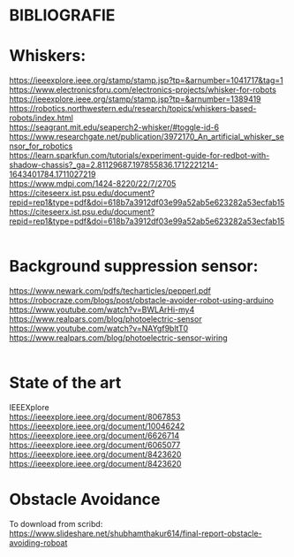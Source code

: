 # BIBLIOGRAFIE
# Whiskers:<br>
https://ieeexplore.ieee.org/stamp/stamp.jsp?tp=&arnumber=1041717&tag=1<br>
https://www.electronicsforu.com/electronics-projects/whisker-for-robots<br>
https://ieeexplore.ieee.org/stamp/stamp.jsp?tp=&arnumber=1389419<br>
https://robotics.northwestern.edu/research/topics/whiskers-based-robots/index.html<br>
https://seagrant.mit.edu/seaperch2-whisker/#toggle-id-6<br>
https://www.researchgate.net/publication/3972170_An_artificial_whisker_sensor_for_robotics<br>
https://learn.sparkfun.com/tutorials/experiment-guide-for-redbot-with-shadow-chassis?_ga=2.81129687.197855836.1712221214-1643401784.1711027219<br>
https://www.mdpi.com/1424-8220/22/7/2705<br>
https://citeseerx.ist.psu.edu/document?repid=rep1&type=pdf&doi=618b7a3912df03e99a52ab5e623282a53ecfab15<br>
https://citeseerx.ist.psu.edu/document?repid=rep1&type=pdf&doi=618b7a3912df03e99a52ab5e623282a53ecfab15<br>
<br>
# Background suppression sensor:<br>
https://www.newark.com/pdfs/techarticles/pepperl.pdf<br>
https://robocraze.com/blogs/post/obstacle-avoider-robot-using-arduino<br>
https://www.youtube.com/watch?v=BWLArHi-my4<br>
https://www.realpars.com/blog/photoelectric-sensor<br>
https://www.youtube.com/watch?v=NAYgf9bltT0<br>
https://www.realpars.com/blog/photoelectric-sensor-wiring<br>
<br>
# State of the art
IEEEXplore<br>
https://ieeexplore.ieee.org/document/8067853<br>
https://ieeexplore.ieee.org/document/10046242<br>
https://ieeexplore.ieee.org/document/6626714<br>
https://ieeexplore.ieee.org/document/6065077<br>
https://ieeexplore.ieee.org/document/8423620<br>
https://ieeexplore.ieee.org/document/8423620<br>

# Obstacle Avoidance
To download from scribd:<br>
https://www.slideshare.net/shubhamthakur614/final-report-obstacle-avoiding-roboat<br>
